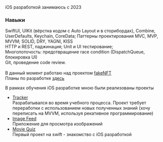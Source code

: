 iOS разработкой занимаюсь с 2023 

### Навыки
SwiftUI, UIKit (вёрстка кодом с Auto Layout и в сторибордах), Combine, UserDefaults, Keychain, CoreData; Паттерны проектирования MVC, MVP, MVVM; SOLID, DRY, YAGNI, KISS
\
HTTP и REST, паджинация; Unit и UI тестирование;
\
Многопоточость: предотвращение race condition (DispatchQueue, блокировка UI)
\
Git, проведение code review.
\
\
В данный момент работаю над проектом [fakeNFT](https://github.com/davletova/fakeNFT)
\
Планы по разработке [здесь](https://github.com/davletova/fakeNFT#roadmap)


В рамках обучения iOS разработке мною были реализованы проекты
- [Tracker](https://github.com/davletova/Tracker)
\
Разрабатывался во время учебного процесса. Проект требует переработки с использованием новых полученных знаний (хочу переписать на MVVM, используя рекативное программирование)
- [Image Feed](https://github.com/davletova/ImageFeed)
\
Приложение для просмотра изображений
- [Movie Quiz](https://github.com/davletova/MovieQuiz-ios)
\
Первый проект на swift - знакомство с iOS разработкой 
